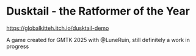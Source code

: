 # Dusktail - the Ratformer of the Year

https://globalkitteh.itch.io/dusktail-demo

A game created for GMTK 2025 with @LuneRuin, still definitely a work in progress

